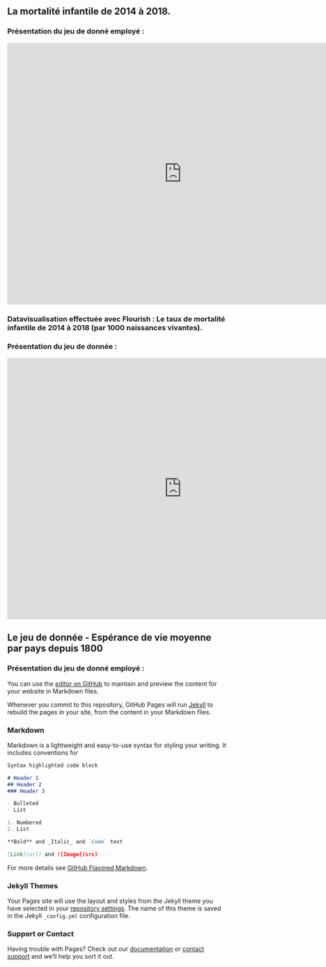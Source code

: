 ## La mortalité infantile de 2014 à 2018.

### Présentation du jeu de donné employé : 


<iframe src="https://arouapatteri.trial.opendatasoft.com/explore/embed/dataset/mortalite/table/?&static=false&datasetcard=false" width="800" height="600" frameborder="0"></iframe>

### Datavisualisation effectuée avec Flourish : Le taux de mortalité infantile de 2014 à 2018 (par 1000 naissances vivantes).


<div class="flourish-embed flourish-chart" data-src="visualisation/5115599"><script src="https://public.flourish.studio/resources/embed.js"></script></div>




### Présentation du jeu de donnée :

<iframe src="https://arouapatteri.trial.opendatasoft.com/explore/embed/dataset/test/table/?&static=false&datasetcard=false" width="800" height="600" frameborder="0"></iframe>

## Le jeu de donnée - Espérance de vie moyenne par pays depuis 1800

### Présentation du jeu de donné employé : 


You can use the [editor on GitHub](https://github.com/Arouapatteri/Partiel_Data/edit/gh-pages/index.md) to maintain and preview the content for your website in Markdown files.

Whenever you commit to this repository, GitHub Pages will run [Jekyll](https://jekyllrb.com/) to rebuild the pages in your site, from the content in your Markdown files.

### Markdown



Markdown is a lightweight and easy-to-use syntax for styling your writing. It includes conventions for

```markdown
Syntax highlighted code block

# Header 1
## Header 2
### Header 3

- Bulleted
- List

1. Numbered
2. List

**Bold** and _Italic_ and `Code` text

[Link](url) and ![Image](src)
```

For more details see [GitHub Flavored Markdown](https://guides.github.com/features/mastering-markdown/).

### Jekyll Themes

Your Pages site will use the layout and styles from the Jekyll theme you have selected in your [repository settings](https://github.com/Arouapatteri/Partiel_Data/settings). The name of this theme is saved in the Jekyll `_config.yml` configuration file.

### Support or Contact

Having trouble with Pages? Check out our [documentation](https://docs.github.com/categories/github-pages-basics/) or [contact support](https://support.github.com/contact) and we’ll help you sort it out.
